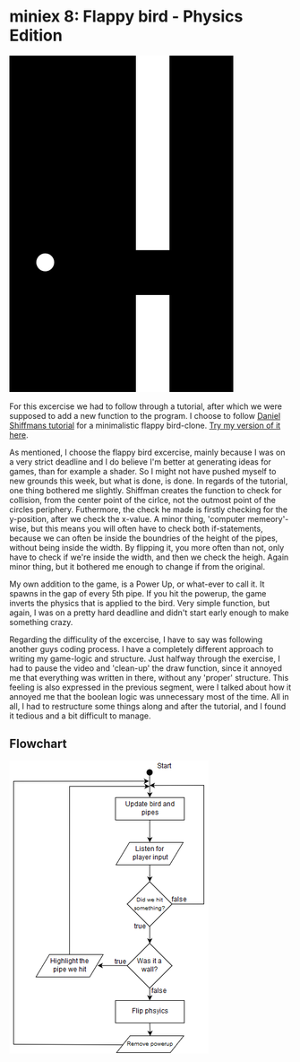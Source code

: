 # miniex 8: Flappy bird - Physics Edition
![Screenshot of the project](miniEx8_FlappyBird.png?raw=true "Screenshot of the project")

For this excercise we had to follow through a tutorial, after which we were supposed to add a new function to the program. I choose to follow [Daniel Shiffmans tutorial](https://youtu.be/cXgA1d_E-jY) for a minimalistic flappy bird-clone. [Try my version of it here](https://epsilon99.github.io/AestheticProgrammingCourse/MiniExcercises/MiniEx_8/).

As mentioned, I choose the flappy bird excercise, mainly because I was on a very strict deadline and I do believe I'm better at generating ideas for games, than for example a shader. So I might not have pushed myself to new grounds this week, but what is done, is done.
   In regards of the tutorial, one thing bothered me slightly. Shiffman creates the function to check for collision, from the center point of the cirlce, not the outmost point of the circles periphery. Futhermore, the check he made is firstly checking for the y-position, after we check the x-value. A minor thing, 'computer memeory'-wise, but this means you will often have to check both if-statements, because we can often be inside the boundries of the height of the pipes, without being inside the width. By flipping it, you more often than not, only have to check if we're inside the width, and then we check the heigh. Again minor thing, but it bothered me enough to change if from the original.

My own addition to the game, is a Power Up, or what-ever to call it. It spawns in the gap of every 5th pipe. If you hit the powerup, the game inverts the physics that is applied to the bird. Very simple function, but again, I was on a pretty hard deadline and didn't start early enough to make something crazy.

Regarding the difficulity of the excercise, I have to say was following another guys coding process. I have a completely different approach to writing my game-logic and structure. Just halfway through the exercise, I had to pause the video and 'clean-up' the draw function, since it annoyed me that everything was written in there, without any 'proper' structure. This feeling is also expressed in the previous segment, were I talked about how it annoyed me that the boolean logic was unnecessary most of the time. All in all, I had to restructure some things along and after the tutorial, and I found it tedious and a bit difficult to manage.

## Flowchart
![Flowchart of the program](flowchart.png?raw=true "Flowchart of the program")